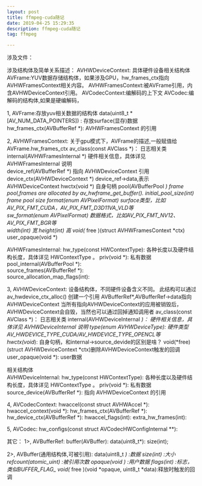 ```yaml
---
layout: post
title: ffmpeg-cuda随记
date: 2019-04-25 15:29:35
description: ffmpeg-cuda随记
tag: ffmpeg

---
```

涉及文件：


涉及结构体及简单关系描述：
AVHWDeviceContext: 具体硬件设备相关结构体
AVFrame:YUV数据存储结构体，如果涉及GPU，hw_frames_ctx指向AVHWFramesContext相关内容。
AVHWFramesContext:被AVFrame引用，内含AVHWDeviceContext引用。
AVCodecContext:编解码的上下文
AVCodec:编解码的结构体,如果是硬编解码，



1, AVFrame:存放yuv相关数据的结构体
data(uint8_t *[AV_NUM_DATA_POINTERS]) :		存放surface(显存)数据
hw_frames_ctx(AVBufferRef *):				AVHWFramesContext 的引用

2, AVHWFramesContext:
关于gpu模式下，AVFrame的描述,一般赋值给AVFrame.hw_frames_ctx
av_class(const AVClass *)：				日志相关类
internal(AVHWFramesInternal *)			硬件相关信息，具体详见 AVHWFramesInternal 说明			
device_ref(AVBufferRef *)				指向 AVHWDeviceContext 引用
device_ctx(AVHWDeviceContext *)			device_ref->data,表示AVHWDeviceContext
hwctx(void *)							自身句柄
pool(AVBufferPool *)					frame pool,frames are allocated by av_hwframe_get_buffer().
initial_pool_size(int)					frame pool size
format(enum AVPixelFormat)				surface类型，比如AV_PIX_FMT_CUDA，AV_PIX_FMT_D3D11VA_VLD等		
sw_format(enum AVPixelFormat)			数据格式，比如AV_PIX_FMT_NV12、AV_PIX_FMT_BGR等			
width(int)								宽
height(int)								高
void(* 	free )(struct AVHWFramesContext *ctx)
user_opaque(void *)

AVHWFramesInternal: hw_type(const HWContextType):	各种长度以及硬件结构长度，具体详见 HWContextType 。
					priv(void *):					私有数据
					pool_internal(AVBufferPool *):	
					source_frames(AVBufferRef *):	
					source_allocation_map_flags(int):

3, AVHWDeviceContext:
设备结构体，不同硬件设备含义不同。
此结构可以通过 av_hwdevice_ctx_alloc() 创建一个引用 AVBufferRef*,AVBufferRef->data指向AVHWDeviceContext
当所有指向AVHWDeviceContext的应用被销毁后，AVHWDeviceContext会自毁，当然也可以通过回掉通知调用者
av_class(const AVClass *)：				日志相关类
internal(AVHWDeviceInternal *)：		硬件相关信息，具体详见 AVHWDeviceInternal 说明
type(enum AVHWDeviceType):				硬件类型AV_HWDEVICE_TYPE_CUDA/AV_HWDEVICE_TYPE_OPENCL等	
hwctx(void*):							自身句柄，和internal->source_devide的区别是啥？
void(*free)(struct AVHWDeviceContext *ctx)删除AVHWDeviceContext触发的回调
user_opaque(void *):					user数据												
	
相关结构体	
AVHWDeviceInternal: hw_type(const HWContextType):	各种长度以及硬件结构长度，具体详见 HWContextType 。
					priv(void *):					私有数据
					source_device(AVBufferRef *):	指向 AVHWDeviceContext 的引用

4, AVCodecContext:
hwaccel(const struct AVHWAccel *):
hwaccel_context(void *):
hw_frames_ctx(AVBufferRef *):
hw_device_ctx(AVBufferRef *):
hwaccel_flags(int):
extra_hw_frames(int):

5, AVCodec:
hw_configs(const struct AVCodecHWConfigInternal **):

其它：
1>, AVBufferRef:
buffer(AVBuffer):
data(uint8_t*):
size(int);

2>, AVBuffer(通用结构体,可被引用):
data(uint8_t *)				:数据
size(int)					:大小
refcount(atomic_uint)		:被引用次数
opaque(void *)				:用户数据
flags(int)					:标志，类似BUFFER_FLAG_*
void(* 	free )(void *opaque, uint8_t *data):释放时触发的回调